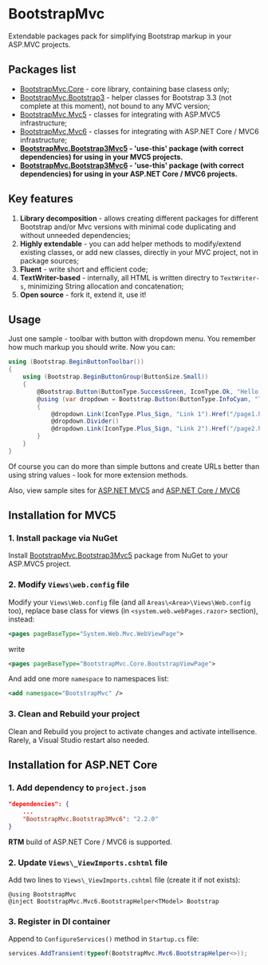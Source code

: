 # BootstrapMvc

Extendable packages pack for simplifying Bootstrap markup in your ASP.MVC projects. 

## Packages list

* [BootstrapMvc.Core](https://www.nuget.org/packages/BootstrapMvc.Core/) - core library, containing base clasess only;
* [BootstrapMvc.Bootstrap3](https://www.nuget.org/packages/BootstrapMvc.Bootstrap3/) - helper classes for Bootstrap 3.3 (not complete at this moment), not bound to any MVC version;
* [BootstrapMvc.Mvc5](https://www.nuget.org/packages/BootstrapMvc.Mvc5/) - classes for integrating with ASP.MVC5 infrastructure;
* [BootstrapMvc.Mvc6](https://www.nuget.org/packages/BootstrapMvc.Mvc6/) - classes for integrating with ASP.NET Core / MVC6 infrastructure;
* **[BootstrapMvc.Bootstrap3Mvc5](https://www.nuget.org/packages/BootstrapMvc.Bootstrap3Mvc5/) - 'use-this' package (with correct dependencies) for using in your MVC5 projects.**
* **[BootstrapMvc.Bootstrap3Mvc6](https://www.nuget.org/packages/BootstrapMvc.Bootstrap3Mvc6/) - 'use-this' package (with correct dependencies) for using in your ASP.NET Core / MVC6 projects.**

## Key features

1. **Library decomposition** - allows creating different packages for different Bootstrap and/or Mvc versions with minimal code duplicating and without unneeded dependencies;
2. **Highly extendable** - you can add helper methods to modify/extend existing classes, or add new classes, directly in your MVC project, not in package sources;
3. **Fluent** - write short and efficient code;  
4. **TextWriter-based** - internally, all HTML is written directry to `TextWriter-s`, minimizing String allocation and concatenation;
5. **Open source** - fork it, extend it, use it!

## Usage

Just one sample - toolbar with button with dropdown menu. You remember how much markup you should write. Now you can: 

```csharp
using (Bootstrap.BeginButtonToolbar()) 
{
    using (Bootstrap.BeginButtonGroup(ButtonSize.Small))
    {
        @Bootstrap.Button(ButtonType.SuccessGreen, IconType.Ok, "Hello, world!").Href("/hello.html")
        @using (var dropdown = Bootstrap.Button(ButtonType.InfoCyan, "This is dropdown").BeginDropdown()) 
        {
            @dropdown.Link(IconType.Plus_Sign, "Link 1").Href("/page1.html")
            @dropdown.Divider()
            @dropdown.Link(IconType.Plus_Sign, "Link 2").Href("/page2.html")
        }
    }
}
```
    
Of course you can do more than simple buttons and create URLs better than using string values - look for more extension methods.

Also, view sample sites for [ASP.NET MVC5](http://bootstrap3mvc5.azurewebsites.net/) and [ASP.NET Core / MVC6](http://bootstrap3mvc6.azurewebsites.net/)

## Installation for MVC5

### 1. Install package via NuGet

Install [BootstrapMvc.Bootstrap3Mvc5](https://www.nuget.org/packages/BootstrapMvc.Bootstrap3Mvc5/) package from NuGet to your ASP.MVC5 project.

### 2. Modify `Views\web.config` file

Modify your `Views\Web.config` file (and all `Areas\<Area>\Views\Web.config` too), replace base class for views (in `<system.web.webPages.razor>` section), instead:

```xml
<pages pageBaseType="System.Web.Mvc.WebViewPage">
```

write

```xml
<pages pageBaseType="BootstrapMvc.Core.BootstrapViewPage">
```

And add one more `namespace` to namespaces list:

```xml
<add namespace="BootstrapMvc" />
```

### 3. Clean and Rebuild your project

Clean and Rebuild you project to activate changes and activate intellisence. Rarely, a Visual Studio restart also needed.

## Installation for ASP.NET Core

### 1. Add dependency to `project.json`

```json
"dependencies": {
    ...
    "BootstrapMvc.Bootstrap3Mvc6": "2.2.0"
}
```

**RTM** build of ASP.NET Core / MVC6 is supported.

### 2. Update `Views\_ViewImports.cshtml` file

Add two lines to `Views\_ViewImports.cshtml` file (create it if not exists):

```
@using BootstrapMvc
@inject BootstrapMvc.Mvc6.BootstrapHelper<TModel> Bootstrap
```

### 3. Register in DI container

Append to `ConfigureServices()` method in `Startup.cs` file:
   
```csharp 
services.AddTransient(typeof(BootstrapMvc.Mvc6.BootstrapHelper<>));
```